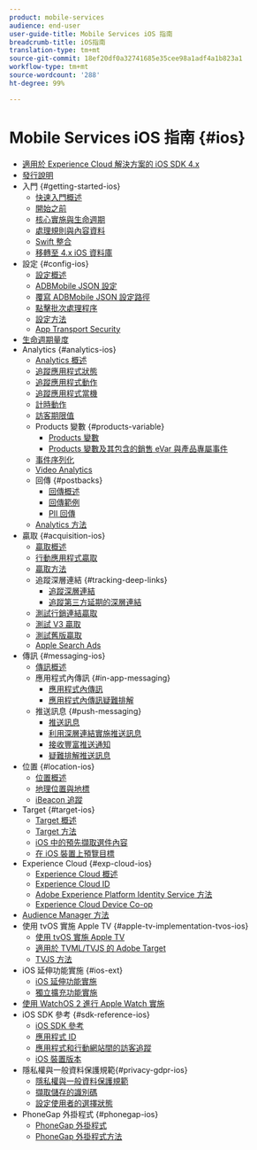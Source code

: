 ```yaml
---
product: mobile-services
audience: end-user
user-guide-title: Mobile Services iOS 指南
breadcrumb-title: iOS指南
translation-type: tm+mt
source-git-commit: 18ef20df0a32741685e35cee98a1adf4a1b823a1
workflow-type: tm+mt
source-wordcount: '288'
ht-degree: 99%

---
```



# Mobile Services iOS 指南 {#ios}

+ [適用於 Experience Cloud 解決方案的 iOS SDK 4.x](overview.md)
+ [發行說明](rel-notes.md)
+ 入門 {#getting-started-ios}
   + [快速入門概述](getting-started/getting-started.md)
   + [開始之前](getting-started/requirements.md)
   + [核心實施與生命週期](getting-started/dev-qs.md)
   + [處理規則與內容資料](getting-started/proc-rules.md)
   + [Swift 整合](getting-started/swift-integration.md)
   + [移轉至 4.x iOS 資料庫](getting-started/migration-v3.md)
+ 設定 {#config-ios}
   + [設定概述](configuration/configuration.md)
   + [ADBMobile JSON 設定](configuration/json-config/json-config.md)
   + [覆寫 ADBMobile JSON 設定路徑](configuration/json-config/json-config-remote.md)
   + [點擊批次處理程序](configuration/hit-batching.md)
   + [設定方法](configuration/sdk-methods.md)
   + [App Transport Security](configuration/app-transport-security.md)
+ [生命週期量度](metrics.md)
+ Analytics {#analytics-ios}
   + [Analytics 概述](analytics-main/analytics-main.md)
   + [追蹤應用程式狀態](analytics-main/states.md)
   + [追蹤應用程式動作](analytics-main/actions.md)
   + [追蹤應用程式當機](analytics-main/crashes.md)
   + [計時動作](analytics-main/timed-actions.md)
   + [訪客期限值](analytics-main/lifetime-value.md)
   + Products 變數 {#products-variable}
      + [Products 變數](analytics-main/products/products.md)
      + [Products 變數及其包含的銷售 eVar 與產品專屬事件](analytics-main/products/products-variable-evars-events.md)
   + [事件序列化](analytics-main/event-serialization.md)
   + [Video Analytics](analytics-main/video-qs.md)
   + 回傳 {#postbacks}
      + [回傳概述](analytics-main/postback/postback.md)
      + [回傳範例](analytics-main/postback/postback-example.md)
      + [PII 回傳](analytics-main/postback/c-pii-postbacks.md)
   + [Analytics 方法](analytics-main/analytics-methods.md)
+ 贏取 {#acquisition-ios}
   + [贏取概述](acquisition-main/acquisition-main.md)
   + [行動應用程式贏取](acquisition-main/acquisition.md)
   + [贏取方法](acquisition-main/c-acquisition-methods.md)
   + 追蹤深層連結 {#tracking-deep-links}
      + [追蹤深層連結](acquisition-main/tracking-deep-links/tracking-deep-links.md)
      + [追蹤第三方延期的深層連結](acquisition-main/tracking-deep-links/c-tracking-3rd-party-deep-deferred-links.md)
   + [測試行銷連結贏取](acquisition-main/t-testing-marketing-link-acquisition.md)
   + [測試 V3 贏取](acquisition-main/t-testing-version-3-acquisition.md)
   + [測試舊版贏取](acquisition-main/t-testing-acquisition.md)
   + [Apple Search Ads](acquisition-main/c-apple-search-ads.md)
+ 傳訊 {#messaging-ios}
   + [傳訊概述](messaging-main/messaging-main.md)
   + 應用程式內傳訊 {#in-app-messaging}
      + [應用程式內傳訊](messaging-main/messaging/messaging.md)
      + [應用程式內傳訊疑難排解](messaging-main/messaging/in-apps-ts.md)
   + 推送訊息 {#push-messaging}
      + [推送訊息](messaging-main/push-messaging/push-messaging.md)
      + [利用深層連結實施推送訊息](messaging-main/push-messaging/t-mob-imp-push-deeplinking-ios-4x.md)
      + [接收豐富推送通知](messaging-main/push-messaging/c-set-up-rich-push-notif-ios.md)
      + [疑難排解推送訊息](messaging-main/push-messaging/c-troubleshooting-push-messaging.md)
+ 位置 {#location-ios}
   + [位置概述](location/location.md)
   + [地理位置與地標](location/geo-poi.md)
   + [iBeacon 追蹤](location/ibeacon.md)
+ Target {#target-ios}
   + [Target 概述](target-main/target-main.md)
   + [Target 方法](target-main/c-target-methods.md)
   + [iOS 中的預先擷取選件內容](target-main/c-mob-target-prefetch-ios.md)
   + [在 iOS 裝置上預覽目標](target-main/c-mob-target-preview-ios.md)
+ Experience Cloud {#exp-cloud-ios}
   + [Experience Cloud 概述](marketing-cloud/marketing-cloud.md)
   + [Experience Cloud ID](marketing-cloud/mcvid.md)
   + [Adobe Experience Platform Identity Service 方法](marketing-cloud/mc-methods.md)
   + [Experience Cloud Device Co-op](marketing-cloud/t-mob-mc-device-coop-ios-.md)
+ [Audience Manager 方法](amm/aam-methods.md)
+ 使用 tvOS 實施 Apple TV {#apple-tv-implementation-tvos-ios}
   + [使用 tvOS 實施 Apple TV](apple-tv-implementation-tvos/apple-tv-implementation-tvos.md)
   + [適用於 TVML/TVJS 的 Adobe Target](apple-tv-implementation-tvos/target-for-tvml-tvjs.md)
   + [TVJS 方法](apple-tv-implementation-tvos/tvjs-methods.md)
+ iOS 延伸功能實施 {#ios-ext}
   + [iOS 延伸功能實施](ios-ext/ios-ext.md)
   + [獨立擴充功能實施](ios-ext/c-stand-alone-extension-implementation.md)
+ [使用 WatchOS 2 進行 Apple Watch 實施](apple-watch-implementation-watchkit.md)
+ iOS SDK 參考 {#sdk-reference-ios}
   + [iOS SDK 參考](reference/reference.md)
   + [應用程式 ID](reference/app-ids.md)
   + [應用程式和行動網站間的訪客追蹤](reference/hybrid-app.md)
   + [iOS 裝置版本](reference/device-versions.md)
+ 隱私權與一般資料保護規範{#privacy-gdpr-ios}
   + [隱私權與一般資料保護規範](c-mob-privacy-gdpr-ios/c-mob-privacy-gdpr-ios.md)
   + [擷取儲存的識別碼](c-mob-privacy-gdpr-ios/c-mob-gdpr-ret-stored-ids-ios.md)
   + [設定使用者的選擇狀態](c-mob-privacy-gdpr-ios/privacy.md)
+ PhoneGap 外掛程式 {#phonegap-ios}
   + [PhoneGap 外掛程式](phonegap/phonegap.md)
   + [PhoneGap 外掛程式方法](phonegap/phonegap-methods.md)
